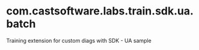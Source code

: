 # com.castsoftware.labs.train.sdk.ua.batch
Training extension for custom diags with SDK - UA sample
